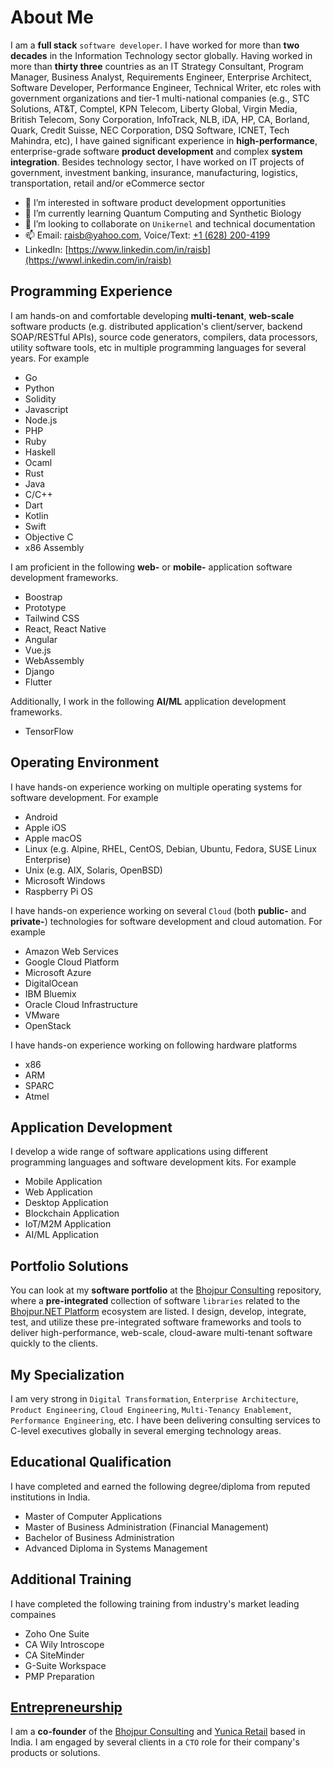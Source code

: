 # About Me

I am a __full stack__ `software developer`. I have worked for more than **two decades** in the Information Technology sector globally.
Having worked in more than **thirty three** countries as an IT Strategy Consultant, Program Manager, Business Analyst, Requirements Engineer,
Enterprise Architect, Software Developer, Performance Engineer, Technical Writer, etc roles with government organizations and tier-1
multi-national companies (e.g., STC Solutions, AT&T, Comptel, KPN Telecom, Liberty Global, Virgin Media, British Telecom, Sony Corporation,
InfoTrack, NLB, iDA, HP, CA, Borland, Quark, Credit Suisse, NEC Corporation, DSQ Software, ICNET, Tech Mahindra, etc), I have gained
significant experience in __high-performance__, enterprise-grade software **product development** and complex **system integration**.
Besides technology sector, I have worked on IT projects of government, investment banking, insurance, manufacturing, logistics,
transportation, retail and/or eCommerce sector 

- 👀 I’m interested in software product development opportunities
- 🌱 I’m currently learning Quantum Computing and Synthetic Biology
- 💞️ I’m looking to collaborate on `Unikernel` and technical documentation
- 📫 Email: [raisb@yahoo.com](mailto:raisb@yahoo.com), Voice/Text: [+1 (628) 200-4199](tel:16282004199)
- LinkedIn: [https://www.linkedin.com/in/raisb](https://wwwl.inkedin.com/in/raisb)

## Programming Experience

I am hands-on and comfortable developing __multi-tenant__, **web-scale** software products (e.g. distributed application's client/server, backend SOAP/RESTful APIs), source code generators, compilers, data processors, utility software tools, etc in multiple programming languages for several years. For example
- Go
- Python
- Solidity
- Javascript
- Node.js
- PHP
- Ruby
- Haskell
- Ocaml
- Rust
- Java
- C/C++
- Dart
- Kotlin
- Swift
- Objective C
- x86 Assembly

I am proficient in the following __web-__ or __mobile-__ application software development frameworks.
- Boostrap
- Prototype
- Tailwind CSS
- React, React Native
- Angular
- Vue.js
- WebAssembly
- Django
- Flutter

Additionally, I work in the following __AI/ML__ application development frameworks.
- TensorFlow

## Operating Environment

I have hands-on experience working on multiple operating systems for software development. For example
- Android
- Apple iOS
- Apple macOS
- Linux (e.g. Alpine, RHEL, CentOS, Debian, Ubuntu, Fedora, SUSE Linux Enterprise)
- Unix (e.g. AIX, Solaris, OpenBSD)
- Microsoft Windows
- Raspberry Pi OS

I have hands-on experience working on several `Cloud` (both __public-__ and __private-__) technologies for software development and cloud automation. For example
- Amazon Web Services
- Google Cloud Platform
- Microsoft Azure
- DigitalOcean
- IBM Bluemix
- Oracle Cloud Infrastructure
- VMware
- OpenStack

I have hands-on experience working on following hardware platforms
- x86
- ARM
- SPARC
- Atmel

## Application Development

I develop a wide range of software applications using different programming languages and software development kits. For example
- Mobile Application
- Web Application
- Desktop Application
- Blockchain Application
- IoT/M2M Application
- AI/ML Application

## Portfolio Solutions

You can look at my __software portfolio__ at the [Bhojpur Consulting](https://github.com/bhojpur) repository, where a __pre-integrated__ collection of software `libraries` related to the [Bhojpur.NET Platform](https://github.com/bhojpur/platform) ecosystem are listed. I design, develop, integrate, test, and utilize these pre-integrated software frameworks and tools to deliver high-performance, web-scale, cloud-aware multi-tenant software quickly to the clients.

## My Specialization

I am very strong in `Digital Transformation`, `Enterprise Architecture`, `Product Engineering`, `Cloud Engineering`, `Multi-Tenancy Enablement`, `Performance Engineering`, etc. I have been delivering consulting services to C-level executives globally in several emerging technology areas.

## Educational Qualification

I have completed and earned the following degree/diploma from reputed institutions in India.
- Master of Computer Applications
- Master of Business Administration (Financial Management)
- Bachelor of Business Administration
- Advanced Diploma in Systems Management

## Additional Training

I have completed the following training from industry's market leading compaines
- Zoho One Suite
- CA Wily Introscope
- CA SiteMinder
- G-Suite Workspace
- PMP Preparation

## [Entrepreneurship](https://en.wikipedia.org/wiki/Entrepreneurship)

I am a __co-founder__ of the [Bhojpur Consulting](https://www.bhojpur-consulting.com) and [Yunica Retail](https://www.yunica.co.in)
based in India. I am engaged by several clients in a `CTO` role for their company's products or solutions.

